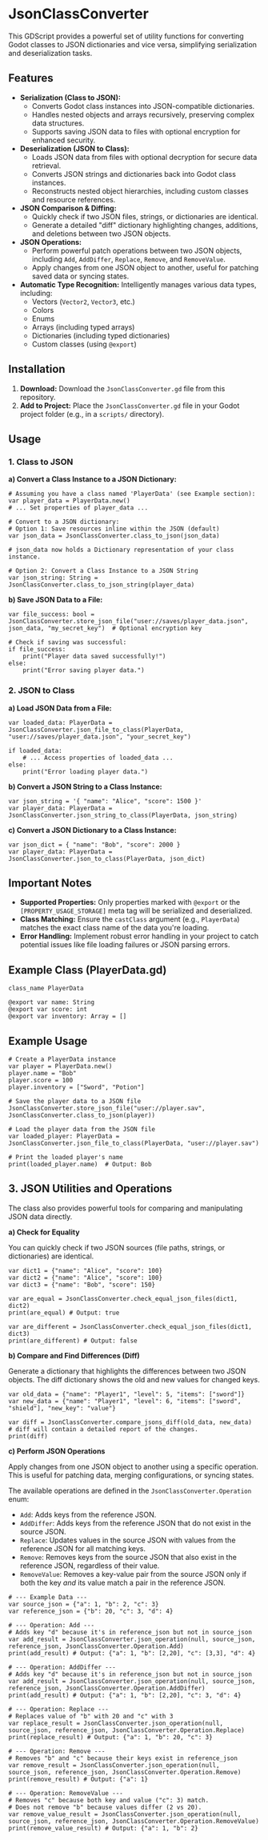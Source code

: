 # JsonClassConverter

This GDScript provides a powerful set of utility functions for converting Godot classes to JSON dictionaries and vice versa, simplifying serialization and deserialization tasks.

## Features

* **Serialization (Class to JSON):**
	* Converts Godot class instances into JSON-compatible dictionaries.
	* Handles nested objects and arrays recursively, preserving complex data structures.
	* Supports saving JSON data to files with optional encryption for enhanced security.
* **Deserialization (JSON to Class):**
	* Loads JSON data from files with optional decryption for secure data retrieval.
	* Converts JSON strings and dictionaries back into Godot class instances.
	* Reconstructs nested object hierarchies, including custom classes and resource references.
* **JSON Comparison & Diffing:**
	* Quickly check if two JSON files, strings, or dictionaries are identical.
	* Generate a detailed "diff" dictionary highlighting changes, additions, and deletions between two JSON objects.
* **JSON Operations:**
	* Perform powerful patch operations between two JSON objects, including `Add`, `AddDiffer`, `Replace`, `Remove`, and `RemoveValue`.
	* Apply changes from one JSON object to another, useful for patching saved data or syncing states.
* **Automatic Type Recognition:** Intelligently manages various data types, including:
	* Vectors (`Vector2`, `Vector3`, etc.)
	* Colors
	* Enums
	* Arrays (including typed arrays)
	* Dictionaries (including typed dictionaries)
	* Custom classes (using `@export`)

## Installation

1. **Download:** Download the `JsonClassConverter.gd` file from this repository.
2. **Add to Project:** Place the `JsonClassConverter.gd` file in your Godot project folder (e.g., in a `scripts/` directory).

## Usage

### 1. Class to JSON

**a) Convert a Class Instance to a JSON Dictionary:**

```gdscript
# Assuming you have a class named 'PlayerData' (see Example section):
var player_data = PlayerData.new()
# ... Set properties of player_data ...

# Convert to a JSON dictionary:
# Option 1: Save resources inline within the JSON (default)
var json_data = JsonClassConverter.class_to_json(json_data) 

# json_data now holds a Dictionary representation of your class instance.

# Option 2: Convert a Class Instance to a JSON String
var json_string: String = JsonClassConverter.class_to_json_string(player_data)
```

**b) Save JSON Data to a File:**

```gdscript
var file_success: bool = JsonClassConverter.store_json_file("user://saves/player_data.json", json_data, "my_secret_key")  # Optional encryption key

# Check if saving was successful:
if file_success:
	print("Player data saved successfully!")
else:
	print("Error saving player data.") 
```

### 2. JSON to Class

**a) Load JSON Data from a File:**

```gdscript
var loaded_data: PlayerData = JsonClassConverter.json_file_to_class(PlayerData, "user://saves/player_data.json", "your_secret_key") 

if loaded_data:
	# ... Access properties of loaded_data ...
else:
	print("Error loading player data.")
```

**b) Convert a JSON String to a Class Instance:**

```gdscript
var json_string = '{ "name": "Alice", "score": 1500 }'
var player_data: PlayerData = JsonClassConverter.json_string_to_class(PlayerData, json_string) 
```

**c) Convert a JSON Dictionary to a Class Instance:**

```gdscript
var json_dict = { "name": "Bob", "score": 2000 }
var player_data: PlayerData = JsonClassConverter.json_to_class(PlayerData, json_dict)
```

## Important Notes

* **Supported Properties:** Only properties marked with `@export` or the `[PROPERTY_USAGE_STORAGE]` meta tag will be serialized and deserialized.
* **Class Matching:** Ensure the `castClass` argument (e.g., `PlayerData`) matches the exact class name of the data you're loading. 
* **Error Handling:** Implement robust error handling in your project to catch potential issues like file loading failures or JSON parsing errors. 

## Example Class (PlayerData.gd)

```gdscript
class_name PlayerData

@export var name: String
@export var score: int 
@export var inventory: Array = [] 
```

## Example Usage

```gdscript
# Create a PlayerData instance
var player = PlayerData.new()
player.name = "Bob"
player.score = 100
player.inventory = ["Sword", "Potion"]

# Save the player data to a JSON file
JsonClassConverter.store_json_file("user://player.sav", JsonClassConverter.class_to_json(player))

# Load the player data from the JSON file
var loaded_player: PlayerData = JsonClassConverter.json_file_to_class(PlayerData, "user://player.sav")

# Print the loaded player's name
print(loaded_player.name)  # Output: Bob
```


## 3. JSON Utilities and Operations

The class also provides powerful tools for comparing and manipulating JSON data directly.

**a) Check for Equality**

You can quickly check if two JSON sources (file paths, strings, or dictionaries) are identical.

```gdscript
var dict1 = {"name": "Alice", "score": 100}
var dict2 = {"name": "Alice", "score": 100}
var dict3 = {"name": "Bob", "score": 150}

var are_equal = JsonClassConverter.check_equal_json_files(dict1, dict2)
print(are_equal) # Output: true

var are_different = JsonClassConverter.check_equal_json_files(dict1, dict3)
print(are_different) # Output: false
```

**b) Compare and Find Differences (Diff)**

Generate a dictionary that highlights the differences between two JSON objects. The diff dictionary shows the old and new values for changed keys.

```gdscript
var old_data = {"name": "Player1", "level": 5, "items": ["sword"]}
var new_data = {"name": "Player1", "level": 6, "items": ["sword", "shield"], "new_key": "value"}

var diff = JsonClassConverter.compare_jsons_diff(old_data, new_data)
# diff will contain a detailed report of the changes.
print(diff)
```

**c) Perform JSON Operations**

Apply changes from one JSON object to another using a specific operation. This is useful for patching data, merging configurations, or syncing states.

The available operations are defined in the `JsonClassConverter.Operation` enum:

  * `Add`: Adds keys from the reference JSON.
  * `AddDiffer`: Adds keys from the reference JSON that do not exist in the source JSON.
  * `Replace`: Updates values in the source JSON with values from the reference JSON for all matching keys.
  * `Remove`: Removes keys from the source JSON that also exist in the reference JSON, regardless of their value.
  * `RemoveValue`: Removes a key-value pair from the source JSON only if both the key *and* its value match a pair in the reference JSON.

```gdscript
# --- Example Data ---
var source_json = {"a": 1, "b": 2, "c": 3}
var reference_json = {"b": 20, "c": 3, "d": 4}

# --- Operation: Add ---
# Adds key "d" because it's in reference_json but not in source_json
var add_result = JsonClassConverter.json_operation(null, source_json, reference_json, JsonClassConverter.Operation.Add)
print(add_result) # Output: {"a": 1, "b": [2,20], "c": [3,3], "d": 4}

# --- Operation: AddDiffer ---
# Adds key "d" because it's in reference_json but not in source_json
var add_result = JsonClassConverter.json_operation(null, source_json, reference_json, JsonClassConverter.Operation.AddDiffer)
print(add_result) # Output: {"a": 1, "b": [2,20], "c": 3, "d": 4}

# --- Operation: Replace ---
# Replaces value of "b" with 20 and "c" with 3
var replace_result = JsonClassConverter.json_operation(null, source_json, reference_json, JsonClassConverter.Operation.Replace)
print(replace_result) # Output: {"a": 1, "b": 20, "c": 3}

# --- Operation: Remove ---
# Removes "b" and "c" because their keys exist in reference_json
var remove_result = JsonClassConverter.json_operation(null, source_json, reference_json, JsonClassConverter.Operation.Remove)
print(remove_result) # Output: {"a": 1}

# --- Operation: RemoveValue ---
# Removes "c" because both key and value ("c": 3) match.
# Does not remove "b" because values differ (2 vs 20).
var remove_value_result = JsonClassConverter.json_operation(null, source_json, reference_json, JsonClassConverter.Operation.RemoveValue)
print(remove_value_result) # Output: {"a": 1, "b": 2}
```
